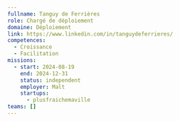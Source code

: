 ```yaml
---
fullname: Tanguy de Ferrières
role: Chargé de déploiement
domaine: Déploiement
link: https://www.linkedin.com/in/tanguydeferrieres/
competences:
  - Croissance
  - Facilitation
missions:
  - start: 2024-08-19
    end: 2024-12-31
    status: independent
    employer: Malt
    startups:
      - plusfraichemaville
teams: []
---
```

 